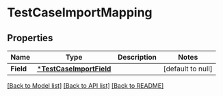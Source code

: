 # TestCaseImportMapping

## Properties
Name | Type | Description | Notes
------------ | ------------- | ------------- | -------------
**Field** | [***TestCaseImportField**](TestCaseImportField.md) |  | [default to null]

[[Back to Model list]](../README.md#documentation-for-models) [[Back to API list]](../README.md#documentation-for-api-endpoints) [[Back to README]](../README.md)

